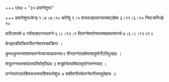 +++
title = "३५ प्रयाणेशुभाः"

+++
प्रयाणेशुभाःकेन्द्र १।४।७।१० कोणेषु ९।५ शस्ताःखलास्त्र्यायषट्‍खेष्व ३।११।६।१० निष्टःशनिःखे १०

कविःसप्तमे ७ ग्लौःषडष्टान्त्यलग्ने ६।८।१२।१ विलग्नेश्वरोप्यस्तषष्ठाष्टमान्त्ये ७।६।८।१२॥१॥

केन्द्रवक्रीवक्रिवर्गोलग्नेवारश्चवक्रिणः ।

कुम्भःकुम्भनवांशश्चलग्नेत्याज्याःप्रयत्नतः२ मीनलग्नेतदंशेवायातुर्मार्गोऽतिदुःखदः ।

शत्रुंलग्नभतःषष्ठंतत्पतिर्वामृतिप्रदः ३ शत्रुक्षेत्रेतदंशेवातदृष्टेगमनंनसत् ।

लग्नेस्तंगतराशिश्चजन्मराशिश्चनोशुभः ४ शशीवर्गोत्तमेलग्नेवर्गोत्तमयुतेज्ञयः ॥
